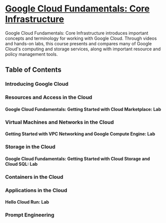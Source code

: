# [Google Cloud Fundamentals: Core Infrastructure](https://www.cloudskillsboost.google/course_templates/60)

Google Cloud Fundamentals: Core Infrastructure introduces important concepts and terminology for working with Google Cloud. Through videos and hands-on labs, this course presents and compares many of Google Cloud's computing and storage services, along with important resource and policy management tools.

## Table of Contents

### Introducing Google Cloud

### Resources and Access in the Cloud

#### Google Cloud Fundamentals: Getting Started with Cloud Marketplace: Lab

### Virtual Machines and Networks in the Cloud

#### Getting Started with VPC Networking and Google Compute Engine: Lab

### Storage in the Cloud

#### Google Cloud Fundamentals: Getting Started with Cloud Storage and Cloud SQL: Lab

### Containers in the Cloud

### Applications in the Cloud

#### Hello Cloud Run: Lab

### Prompt Engineering


